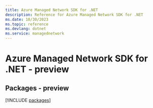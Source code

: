 ```yaml
---
title: Azure Managed Network SDK for .NET
description: Reference for Azure Managed Network SDK for .NET
ms.date: 10/30/2023
ms.topic: reference
ms.devlang: dotnet
ms.service: managednetwork
---
```

# Azure Managed Network SDK for .NET - preview
## Packages - preview
[!INCLUDE [packages](managed-network-index.md)]
